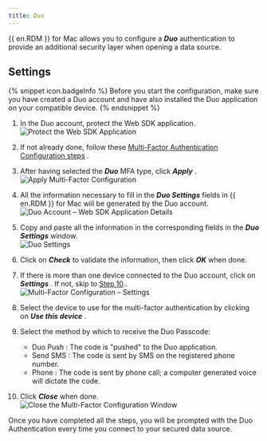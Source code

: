 ```yaml
---
title: Duo
---
```

{{ en.RDM }} for Mac allows you to configure a ***Duo*** authentication to provide an additional security layer when opening a data source. 

## Settings 

{% snippet icon.badgeInfo %} 
Before you start the configuration, make sure you have created a Duo account and have also installed the Duo application on your compatible device. 
{% endsnippet %}
 

1. In the Duo account, protect the Web SDK application.  
![Protect the Web SDK Application](/img/en/rdm/mac/RDMMac2058.png) 
1. If not already done, follow these [Multi-Factor Authentication Configuration steps](/rdm/mac/data-sources/multi-factor-authentication/) . 
1. After having selected the ***Duo*** MFA type, click ***Apply*** .  
![Apply Multi-Factor Configuration](/img/en/rdm/mac/clip10141.png) 
1. All the information necessary to fill in the ***Duo Settings*** fields in {{ en.RDM }} for Mac will be generated by the Duo account.  
![Duo Account – Web SDK Application Details](/img/en/rdm/mac/clip10142.png) 
1. Copy and paste all the information in the corresponding fields in the ***Duo Settings*** window.  
![Duo Settings](/img/en/rdm/mac/clip10143.png) 
1. Click on ***Check*** to validate the information, then click ***OK*** when done. 
1. If there is more than one device connected to the Duo account, click on ***Settings*** . If not, skip to <a href="#10">Step 10</a>..  
![Multi-Factor Configuration – Settings](/img/en/rdm/mac/RDMMac2059.png) 
1. Select the device to use for the multi-factor authentication by clicking on ***Use this device*** . 
1. Select the method by which to receive the Duo Passcode:  

    * Duo Push : The code is &quot;pushed&quot; to the Duo application. 
    * Send SMS : The code is sent by SMS on the registered phone number. 
    * Phone : The code is sent by phone call; a computer generated voice will dictate the code. 
1. <a name="10"></a>Click ***Close*** when done.  
![Close the Multi-Factor Configuration Window](/img/en/rdm/mac/RDMMac2060.png) 

Once you have completed all the steps, you will be prompted with the Duo Authentication every time you connect to your secured data source. 

